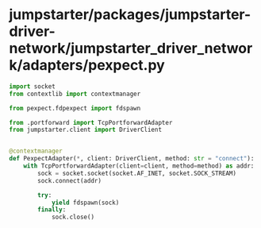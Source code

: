 # jumpstarter/packages/jumpstarter-driver-network/jumpstarter_driver_network/adapters/pexpect.py

```python
import socket
from contextlib import contextmanager

from pexpect.fdpexpect import fdspawn

from .portforward import TcpPortforwardAdapter
from jumpstarter.client import DriverClient


@contextmanager
def PexpectAdapter(*, client: DriverClient, method: str = "connect"):
    with TcpPortforwardAdapter(client=client, method=method) as addr:
        sock = socket.socket(socket.AF_INET, socket.SOCK_STREAM)
        sock.connect(addr)

        try:
            yield fdspawn(sock)
        finally:
            sock.close()

```